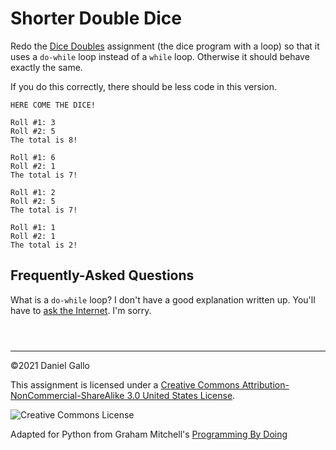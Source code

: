 # Shorter Double Dice


Redo the [Dice Doubles](dice-doubles.html) assignment (the
dice program with a loop) so that it uses a `do-while`
loop instead of a `while` loop. Otherwise it should
behave exactly the same.


If you do this correctly, there should be less code in this version.



```
HERE COME THE DICE!

Roll #1: 3
Roll #2: 5
The total is 8!

Roll #1: 6
Roll #2: 1
The total is 7!

Roll #1: 2
Roll #2: 5
The total is 7!

Roll #1: 1
Roll #2: 1
The total is 2!

```

Frequently-Asked Questions
--------------------------



What is a `do-while` loop?
 I don't have a good explanation written up. You'll
 have to [ask the Internet](https://lmgtfy.com/?q=do+while+loop+java).
 I'm sorry.


```



```



---


©2021 Daniel Gallo


This assignment is licensed under a
[Creative Commons Attribution-NonCommercial-ShareAlike 3.0 United States License](https://creativecommons.org/licenses/by-nc-sa/3.0/us/deed.en_US).  

![Creative Commons License](images/by-nc-sa.png)





Adapted for Python from Graham Mitchell's [Programming By Doing](https://programmingbydoing.com/)